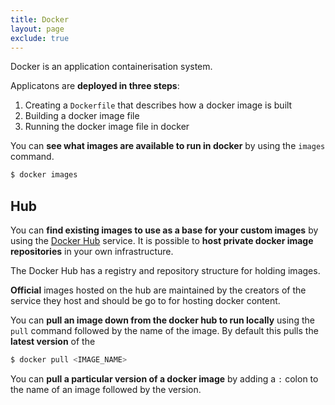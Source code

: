 ```yaml
---
title: Docker
layout: page
exclude: true
---
```


Docker is an application containerisation system.

Applicatons are **deployed in three steps**:

 1. Creating a `Dockerfile` that describes how a docker image is built
 2. Building a docker image file
 3. Running the docker image file in docker

You can **see what images are available to run in docker** by using the `images` command.
```bash
$ docker images
```

## Hub

You can **find existing images to use as a base for your custom images** by using the [Docker Hub](https://hub.docker.com/) service. It is possible to **host private docker image repositories** in your own infrastructure.

The Docker Hub has a registry and repository structure for holding images.

**Official** images hosted on the hub are maintained by the creators of the service they host and should be go to for hosting docker content.

You can **pull an image down from the docker hub to run locally** using the `pull` command followed by the name of the image. By default this pulls the **latest version** of the 
```bash
$ docker pull <IMAGE_NAME>
```

You can **pull a particular version of a docker image** by adding a `:` colon to the name of an image followed by the version.
<!--stackedit_data:
eyJoaXN0b3J5IjpbNzI2NzYzMzQ4LDE0NzkwNzc1MDYsMTU5MD
EyMjk2MywtMTcyOTQ2OTk1MiwzNjY5MDA2NzksNDA0Mjk2MzA1
LC04NTc0MzcwMzRdfQ==
-->